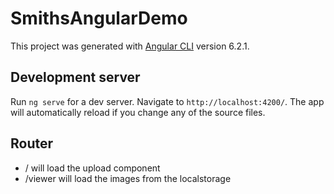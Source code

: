 # SmithsAngularDemo

This project was generated with [Angular CLI](https://github.com/angular/angular-cli) version 6.2.1.

## Development server

Run `ng serve` for a dev server. Navigate to `http://localhost:4200/`. The app will automatically reload if you change any of the source files.

## Router

* / will load the upload component
* /viewer will load the images from the localstorage
